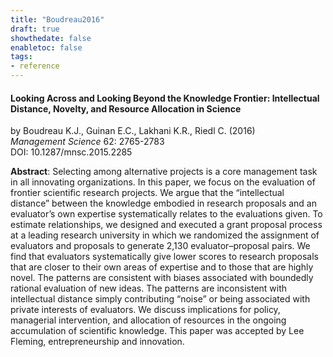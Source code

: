 ```yaml
---
title: "Boudreau2016"
draft: true
showthedate: false
enabletoc: false
tags:
- reference
---
```


#### **Looking Across and Looking Beyond the Knowledge Frontier: Intellectual Distance, Novelty, and Resource Allocation in Science**     
by Boudreau K.J., Guinan E.C., Lakhani K.R., Riedl C. (2016)         
*Management Science* 62: 2765-2783       
DOI: 10.1287/mnsc.2015.2285     

**Abstract**:  Selecting among alternative projects is a core management task in all innovating organizations. In this paper, we focus on the evaluation of frontier scientific research projects. We argue that the “intellectual distance” between the knowledge embodied in research proposals and an evaluator’s own expertise systematically relates to the evaluations given. To estimate relationships, we designed and executed a grant proposal process at a leading research university in which we randomized the assignment of evaluators and proposals to generate 2,130 evaluator–proposal pairs. We find that evaluators systematically give lower scores to research proposals that are closer to their own areas of expertise and to those that are highly novel. The patterns are consistent with biases associated with boundedly rational evaluation of new ideas. The patterns are inconsistent with intellectual distance simply contributing “noise” or being associated with private interests of evaluators. We discuss implications for policy, managerial intervention, and allocation of resources in the ongoing accumulation of scientific knowledge.
            This paper was accepted by Lee Fleming, entrepreneurship and innovation.

